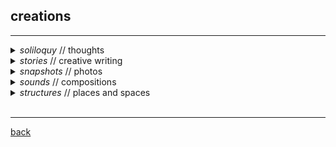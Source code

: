 
## creations
***

<details>
<summary> <i> soliloquy </i> // thoughts </summary>
<i>some thoughts that i written </i>
...
more on my personal blog
<br>
</details>

<details>
<summary> <i> stories </i> // creative writing </summary>
<i>some creative pieces that I have written </i>
...
<br>
</details>

<details>
<summary> <i> snapshots </i> // photos </summary>
...
<br>
</details>

<details>
<summary> <i> sounds </i> // compositions </summary>
<i>in a previous life, i made music...</i>
<br>
<br>
<i><b> Reflections (2013)</b></i> is an EP i wrote in high school:

<iframe width="100%" height="350" scrolling="no" frameborder="no" allow="autoplay" src="https://w.soundcloud.com/player/?url=https%3A//api.soundcloud.com/playlists/39690369&color=%23000000&auto_play=false&hide_related=false&show_comments=true&show_user=true&show_reposts=false&show_teaser=true"></iframe><div style="font-size: 10px; color: #cccccc;line-break: anywhere;word-break: normal;overflow: hidden;white-space: nowrap;text-overflow: ellipsis; font-family: Interstate,Lucida Grande,Lucida Sans Unicode,Lucida Sans,Garuda,Verdana,Tahoma,sans-serif;font-weight: 100;"><a href="https://soundcloud.com/lucy_lai" title="Lucy Lai" target="_blank" style="color: #cccccc; text-decoration: none;">Lucy Lai</a> · <a href="https://soundcloud.com/lucy_lai/sets/reflections" title="Reflections" target="_blank" style="color: #cccccc; text-decoration: none;">Reflections</a></div>

<br>
<i><b> Citrullus Ianatus (2015)</b> </i> i got really into <a href="https://en.wikipedia.org/wiki/Process_music" target="_blank">process music</a> after taking a course on contemporary music composition in college. i wrote this piece for watermelon, inspired by Steve Reich's clapping music (score).

<iframe width="415" height="315" src="https://www.youtube.com/embed/GGRqrHdU7Dg" frameborder="0" allow="accelerometer; autoplay; encrypted-media; gyroscope; picture-in-picture" allowfullscreen></iframe>
<br>
<br>

<i><b> Misc. </b> </i>
a couple months into grad school, i thought of the idea for this mix (almost by accident) after trying to listen to music while learning about Dirichlet Processes on YouTube...

<iframe width="100%" height="166" scrolling="no" frameborder="no" allow="autoplay" src="https://w.soundcloud.com/player/?url=https%3A//api.soundcloud.com/tracks/639832068&color=%23000000&auto_play=false&hide_related=false&show_comments=true&show_user=true&show_reposts=false&show_teaser=true"></iframe><div style="font-size: 10px; color: #cccccc;line-break: anywhere;word-break: normal;overflow: hidden;white-space: nowrap;text-overflow: ellipsis; font-family: Interstate,Lucida Grande,Lucida Sans Unicode,Lucida Sans,Garuda,Verdana,Tahoma,sans-serif;font-weight: 100;"><a href="https://soundcloud.com/lucy_lai" title="Lucy Lai" target="_blank" style="color: #cccccc; text-decoration: none;">Lucy Lai</a> · <a href="https://soundcloud.com/lucy_lai/dj-dirichlet" title="dj dirichlet" target="_blank" style="color: #cccccc; text-decoration: none;">dj dirichlet</a></div>
<br>
</details>


<details>
<summary> <i> structures </i> // places and spaces </summary>
<i>several places that hold special space in my heart... </i>

<ul>
  <li>   <a href="http://rothkochapel.org/" target="_blank">Rothko Chapel</a> </li>
</ul>
</details>
<br>

***
[back](./)
